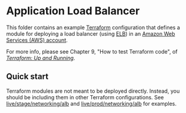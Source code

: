 # Application Load Balancer

This folder contains an example [Terraform](https://www.terraform.io/) configuration that defines a module for
deploying a load balancer (using [ELB](https://aws.amazon.com/elasticloadbalancing/)) in an
[Amazon Web Services (AWS) account](http://aws.amazon.com/).

For more info, please see Chapter 9, "How to test Terraform code", of
_[Terraform: Up and Running](http://www.terraformupandrunning.com)_.

## Quick start

Terraform modules are not meant to be deployed directly. Instead, you should be including them in other Terraform
configurations. See [live/stage/networking/alb](../../../live/stage/networking/alb) and
[live/prod/networking/alb](../../../live/prod/networking/alb) for examples.
